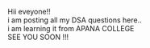 Hii eveyone!! 
<br>
i am posting all my DSA questions here.. <br>
i am learning it from APANA COLLEGE <br>
SEE YOU SOON !!!
